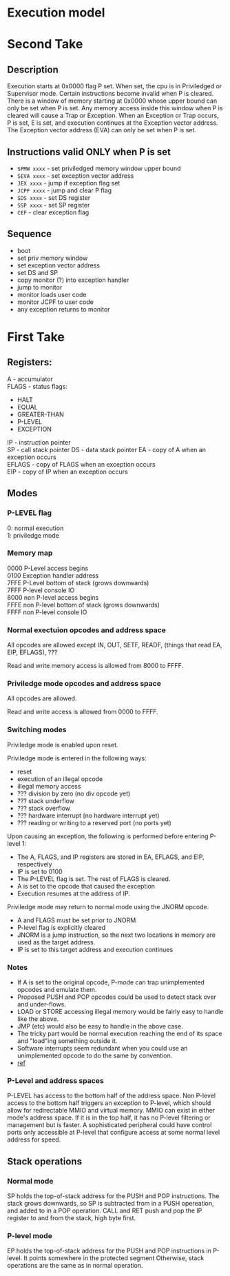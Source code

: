 # Execution model

# Second Take

## Description

Execution starts at 0x0000 flag P set. When set, the cpu is in Priviledged or Supervisor mode.
Certain instructions become invalid when P is cleared.
There is a window of memory starting at 0x0000 whose upper bound can only be set when P is set.
Any memory access inside this window when P is cleared will cause a Trap or Exception.
When an Exception or Trap occurs, P is set, E is set, and execution continues at the Exception vector address.
The Exception vector address (EVA) can only be set when P is set.

## Instructions valid ONLY when P is set
- `SPMW xxxx` - set priviledged memory window upper bound
- `SEVA xxxx` - set exception vector address
- `JEX xxxx` - jump if exception flag set
- `JCPF xxxx` - jump and clear P flag
- `SDS xxxx` - set DS register
- `SSP xxxx` - set SP register
- `CEF` - clear exception flag

## Sequence
- boot
- set priv memory window
- set exception vector address
- set DS and SP
- copy monitor (?) into exception handler
- jump to monitor
 - monitor loads user code
 - monitor JCPF to user code
- any exception returns to monitor

# First Take

## Registers:
A - accumulator  
FLAGS - status flags:  

* HALT  
* EQUAL  
* GREATER-THAN  
* P-LEVEL 
* EXCEPTION

IP - instruction pointer  
SP - call stack pointer
DS - data stack pointer
EA - copy of A when an exception occurs  
EFLAGS - copy of FLAGS when an exception occurs  
EIP - copy of IP when an exception occurs  

## Modes

### P-LEVEL flag
0: normal execution  
1: priviledge mode  

### Memory map  
0000 P-Level access begins  
0100 Exception handler address  
7FFE P-Level bottom of stack (grows downwards)  
7FFF P-level console IO  
8000 non P-level access begins  
FFFE non P-level bottom of stack (grows downwards)  
FFFF non P-level console IO  

### Normal exectuion opcodes and address space
All opcodes are allowed except IN, OUT, SETF, READF, (things that read EA, EIP, EFLAGS), ???

Read and write memory access is allowed from 8000 to FFFF.

### Priviledge mode opcodes and address space
All opcodes are allowed.

Read and write access is allowed from 0000 to FFFF.

### Switching modes
Priviledge mode is enabled upon reset.

Priviledge mode is entered in the following ways:
- reset
- execution of an illegal opcode
- illegal memory access
- ??? division by zero (no div opcode yet)
- ??? stack underflow
- ??? stack overflow
- ??? hardware interrupt (no hardware interrupt yet)
- ??? reading or writing to a reserved port (no ports yet)

Upon causing an exception, the following is performed before entering P-level 1:
- The A, FLAGS, and IP registers are stored in EA, EFLAGS, and EIP, respectively
- IP is set to 0100
- The P-LEVEL flag is set. The rest of FLAGS is cleared.
- A is set to the opcode that caused the exception 
- Execution resumes at the address of IP.

Priviledge mode may return to normal mode using the JNORM opcode.
- A and FLAGS must be set prior to JNORM
- P-level flag is explicitly cleared
- JNORM is a jump instruction, so the next two locations in memory are used as the target address.
- IP is set to this target address and execution continues

### Notes
- If A is set to the original opcode, P-mode can trap unimplemented opcodes and emulate them.
- Proposed PUSH and POP opcodes could be used to detect stack over and under-flows.
- LOAD or STORE accessing illegal memory would be fairly easy to handle like the above.
- JMP (etc) would also be easy to handle in the above case.
- The tricky part would be normal execution reaching the end of its space and "load"ing something outside it.
- Software interrupts seem redundant when you could use an unimplemented opcode to do the same by convention.
- [ref](https://people.cs.pitt.edu/~don/coe1502/current/Unit4a/Unit4a.html)

### P-Level and address spaces
P-LEVEL has access to the bottom half of the address space.
Non P-level access to the bottom half triggers an exception to P-level, which should allow for redirectable MMIO and virtual memory.
MMIO can exist in either mode's address space. If it is in the top half, it has no P-level filtering or management but is faster.
A sophisticated peripheral could have control ports only accessible at P-level that configure access at some normal level address for speed.

## Stack operations
### Normal mode
SP holds the top-of-stack address for the PUSH and POP instructions.
The stack grows downwards, so SP is subtracted from in a PUSH opereation, and added to in a POP operation.
CALL and RET push and pop the IP register to and from the stack, high byte first.

### P-level mode
EP holds the top-of-stack address for the PUSH and POP instructions in P-level. It points somewhere in the protected segment
Otherwise, stack operations are the same as in normal operation.
